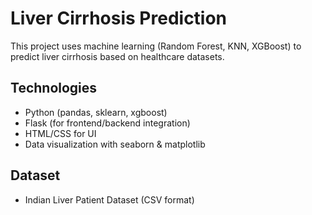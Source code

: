 
# Liver Cirrhosis Prediction

This project uses machine learning (Random Forest, KNN, XGBoost) to predict liver cirrhosis based on healthcare datasets.

## Technologies
- Python (pandas, sklearn, xgboost)
- Flask (for frontend/backend integration)
- HTML/CSS for UI
- Data visualization with seaborn & matplotlib

## Dataset
- Indian Liver Patient Dataset (CSV format)
